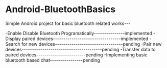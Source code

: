 # Android-BluetoothBasics

Simple Android project for basic bluetooth related works---

-Enable Disable Bluetooth Programatically---------------implemented
-Display paired devices---------------------------------implemented
-Search for new devices---------------------------------pending
-Pair new devices---------------------------------------pending
-Transfer data to paired devices------------------------pending
-Implementing basic bluetooth based chat----------------pending
